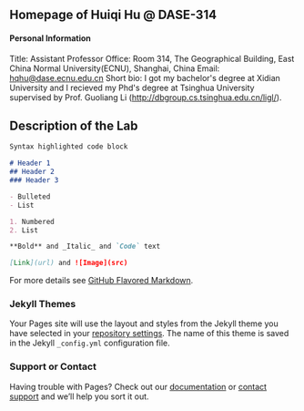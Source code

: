 ## Homepage of  Huiqi Hu @ DASE-314

#### Personal Information
Title: Assistant Professor
Office: Room 314, The Geographical Building, East China Normal University(ECNU), Shanghai, China
Email: hqhu@dase.ecnu.edu.cn
Short bio: I got my bachelor's degree at Xidian University and I recieved my Phd's degree at Tsinghua University supervised by Prof. Guoliang Li (http://dbgroup.cs.tsinghua.edu.cn/ligl/).


## Description of the Lab



```markdown
Syntax highlighted code block

# Header 1
## Header 2
### Header 3

- Bulleted
- List

1. Numbered
2. List

**Bold** and _Italic_ and `Code` text

[Link](url) and ![Image](src)
```

For more details see [GitHub Flavored Markdown](https://guides.github.com/features/mastering-markdown/).

### Jekyll Themes

Your Pages site will use the layout and styles from the Jekyll theme you have selected in your [repository settings](https://github.com/dase314ecnu/huiqihu.github.io/settings). The name of this theme is saved in the Jekyll `_config.yml` configuration file.

### Support or Contact

Having trouble with Pages? Check out our [documentation](https://help.github.com/categories/github-pages-basics/) or [contact support](https://github.com/contact) and we’ll help you sort it out.

